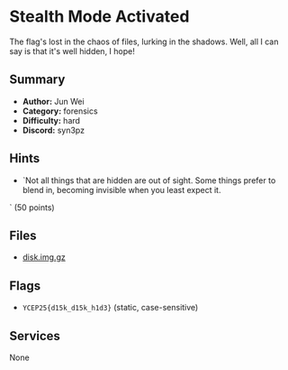 
# Stealth Mode Activated
The flag's lost in the chaos of files, lurking in the shadows. Well, all I can say is that it's well hidden, I hope! 


## Summary
- **Author:** Jun Wei
- **Category:** forensics
- **Difficulty:** hard
- **Discord:** syn3pz

## Hints
- `Not all things that are hidden are out of sight. Some things prefer to blend in, becoming invisible when you least expect it.

` (50 points)

## Files
- [disk.img.gz](<dist/disk.img.gz>)

## Flags
- `YCEP25{d15k_d15k_h1d3}` (static, case-sensitive)

## Services
None
